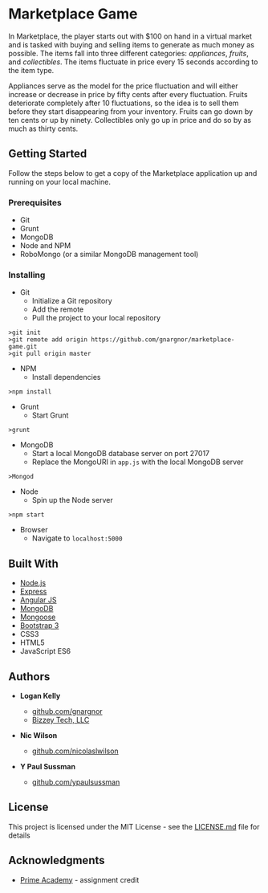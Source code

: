 # Marketplace Game

In Marketplace, the player starts out with $100 on hand in a virtual market and is tasked with buying and selling items to generate as much money as possible.  The items fall into three different categories: _appliances_, _fruits_, and _collectibles_.  The items fluctuate in price every 15 seconds according to the item type.

Appliances serve as the model for the price fluctuation and will either increase or decrease in price by fifty cents after every fluctuation. Fruits deteriorate completely after 10 fluctuations, so the idea is to sell them before they start disappearing from your inventory.  Fruits can go down by ten cents or up by ninety.  Collectibles only go up in price and do so by as much as thirty cents.

## Getting Started

Follow the steps below to get a copy of the Marketplace application up and running on your local machine.

### Prerequisites

* Git
* Grunt  
* MongoDB  
* Node and NPM  
* RoboMongo (or a similar MongoDB management tool)  

### Installing

* Git
  * Initialize a Git repository
  * Add the remote
  * Pull the project to your local repository
```
>git init
>git remote add origin https://github.com/gnargnor/marketplace-game.git
>git pull origin master
```
* NPM  
  * Install dependencies
```
>npm install
```
* Grunt  
  * Start Grunt 
```
>grunt
```
* MongoDB  
  * Start a local MongoDB database server on port 27017
  * Replace the MongoURI in `app.js` with the local MongoDB server
```
>Mongod
```
* Node
  * Spin up the Node server
```
>npm start
```
* Browser  
  * Navigate to `localhost:5000`

## Built With

* [Node.js](https://nodejs.org)
* [Express](http://expressjs.com/)
* [Angular JS](https://angularjs.org)
* [MongoDB](https://mongodb.com)
* [Mongoose](http://mongoosejs.com)
* [Bootstrap 3](http://getbootstrap.com/)
* CSS3
* HTML5
* JavaScript ES6

## Authors

* **Logan Kelly**
  * [github.com/gnargnor](https://github.com/gnargnor)  
  * [Bizzey Tech, LLC](https://www.bizzeytech.com)  

* **Nic Wilson**  
  * [github.com/nicolaslwilson](https://github.com/nicolaswilson)  

* **Y Paul Sussman**  
  * [github.com/ypaulsussman](https://github.com/ypaulsussman)

## License

This project is licensed under the MIT License - see the [LICENSE.md](LICENSE.md) file for details

## Acknowledgments

* [Prime Academy](www.primeacademy.io) - assignment credit
